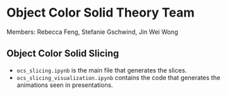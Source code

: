 # Object Color Solid Theory Team
Members: Rebecca Feng, Stefanie Gschwind, Jin Wei Wong

## Object Color Solid Slicing
- `ocs_slicing.ipynb` is the main file that generates the slices.
- `ocs_slicing_visualization.ipynb` contains the code that generates the animations seen in presentations.
